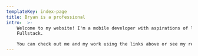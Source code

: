 ```yaml
---
templateKey: index-page
title: Bryan is a professional
intro:  >-
    Welcome to my website! I'm a mobile developer with aspirations of learning
    Fullstack. 

    You can check out me and my work using the links above or see my recent posts down below.
---
```

